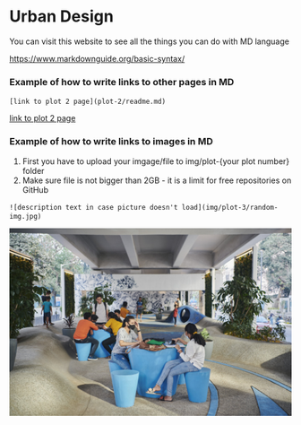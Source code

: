 # Urban Design
  
You can visit this website to see all the things you can do with MD language

https://www.markdownguide.org/basic-syntax/

### Example of how to write links to other pages in MD
<!-- language: lang-none -->
    [link to plot 2 page](plot-2/readme.md)

[link to plot 2 page](plot-2/readme.md)

### Example of how to write links to images in MD
1. First you have to upload your imgage/file to img/plot-{your plot number} folder
2. Make sure file is not bigger than 2GB - it is a limit for free repositories on GitHub


<!-- language: lang-none -->
    ![description text in case picture doesn't load](img/plot-3/random-img.jpg)


![](img/plot-3/random-img.jpg)


